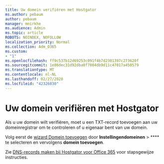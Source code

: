 ```yaml
---
title: Uw domein verifiëren met Hostgator
ms.author: pebaum
author: pebaum
manager: mnirkhe
ms.audience: Admin
ms.topic: article
ROBOTS: NOINDEX, NOFOLLOW
localization_priority: Normal
ms.collection: Adm_O365
ms.custom:
- "1"
ms.openlocfilehash: ff9c537b12d69253c091f4b7d2301397c273620f
ms.sourcegitcommit: 1e86dec31d92dba0f7804db9d11c47017a450579
ms.translationtype: MT
ms.contentlocale: nl-NL
ms.lasthandoff: 02/27/2020
ms.locfileid: "42326030"
---
```

# <a name="verify-your-domain-with-hostgator"></a>Uw domein verifiëren met Hostgator

Als u uw domein wilt verifiëren, moet u een TXT-record toevoegen aan uw domeinregistrar om te controleren of u eigenaar bent van uw domein. 

Volg eerst de [wizard Domein toevoegen](https://portal.office.com/adminportal/home#/Domains) door **Instellingendomeinen** \> **** te selecteren en vervolgens **domein toevoegen**.
  
Zie [DNS-records maken bij Hostgator voor Office 365](https://docs.microsoft.com/microsoft-365/admin/dns/create-dns-records-at-hostgator) voor stapsgewijze instructies.
